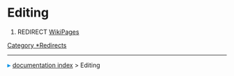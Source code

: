 # Editing
1.  REDIRECT [WikiPages](WikiPages.md)



[Category   *Redirects](Category_Redirects.md)



---
![](images/Right_arrow.png) [documentation index](../README.md) > Editing
